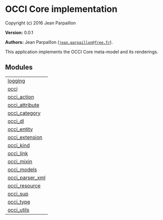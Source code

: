 

# OCCI Core implementation #

Copyright (c) 2016 Jean Parpaillon

__Version:__ 0.0.1

__Authors:__ Jean Parpaillon ([`jean.parpaillon@free.fr`](mailto:jean.parpaillon@free.fr)).

This application implements the OCCI Core meta-model and its
renderings.


## Modules ##


<table width="100%" border="0" summary="list of modules">
<tr><td><a href="logging.md" class="module">logging</a></td></tr>
<tr><td><a href="occi.md" class="module">occi</a></td></tr>
<tr><td><a href="occi_action.md" class="module">occi_action</a></td></tr>
<tr><td><a href="occi_attribute.md" class="module">occi_attribute</a></td></tr>
<tr><td><a href="occi_category.md" class="module">occi_category</a></td></tr>
<tr><td><a href="occi_dl.md" class="module">occi_dl</a></td></tr>
<tr><td><a href="occi_entity.md" class="module">occi_entity</a></td></tr>
<tr><td><a href="occi_extension.md" class="module">occi_extension</a></td></tr>
<tr><td><a href="occi_kind.md" class="module">occi_kind</a></td></tr>
<tr><td><a href="occi_link.md" class="module">occi_link</a></td></tr>
<tr><td><a href="occi_mixin.md" class="module">occi_mixin</a></td></tr>
<tr><td><a href="occi_models.md" class="module">occi_models</a></td></tr>
<tr><td><a href="occi_parser_xml.md" class="module">occi_parser_xml</a></td></tr>
<tr><td><a href="occi_resource.md" class="module">occi_resource</a></td></tr>
<tr><td><a href="occi_sup.md" class="module">occi_sup</a></td></tr>
<tr><td><a href="occi_type.md" class="module">occi_type</a></td></tr>
<tr><td><a href="occi_utils.md" class="module">occi_utils</a></td></tr></table>

